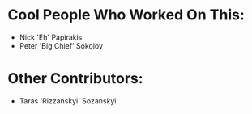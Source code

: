 # Cool People Who Worked On This:
* Nick 'Eh' Papirakis
* Peter 'Big Chief' Sokolov

# Other Contributors:
* Taras 'Rizzanskyi' Sozanskyi
